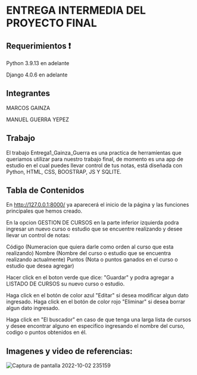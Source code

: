 # ENTREGA INTERMEDIA DEL PROYECTO FINAL


## Requerimientos :exclamation:
Python 3.9.13 en adelante

Django 4.0.6 en adelante

## Integrantes 

MARCOS GAINZA

MANUEL GUERRA YEPEZ

## Trabajo
El trabajo Entrega1_Gainza_Guerra es una practica de herramientas que queriamos utilizar para nuestro trabajo final, de momento es una app de estudio
en el cual puedes llevar control de tus notas, está diseñada con Python, HTML, CSS, BOOSTRAP, JS Y SQLITE.

## Tabla de Contenidos

En http://127.0.0.1:8000/ ya aparecerá el inicio de la página y las funciones principales que hemos creado. 

En la opcion GESTION DE CURSOS en la parte inferior izquierda podra ingresar un nuevo curso o estudio que se encuentre realizando y desee llevar un control de notas:

Código (Numeracion que quiera darle como orden al curso que esta realizando)
Nombre (Nombre del curso o estudio que se encuentra realizando actualmente)
Puntos (Nota o puntos ganados en el curso o estudio que desea agregar)

Hacer click en el boton verde que dice: "Guardar" y podra agregar a LISTADO DE CURSOS su nuevo curso o estudio.

Haga click en el botón de color azul "Editar" si desea modificar algun dato ingresado.
Haga click en el botón de color rojo "Eliminar" si desea borrar algun dato ingresado.

Haga click en "El buscador" en caso de que tenga una larga lista de cursos y desee encontrar alguno en especifico ingresando el nombre del curso, codigo o puntos obtenidos en él.

## Imagenes y video de referencias:
![Captura de pantalla 2022-10-02 235159](https://user-images.githubusercontent.com/109429801/193494893-b683b2a8-30c1-47d3-afa1-02c6cb96cb74.png)

